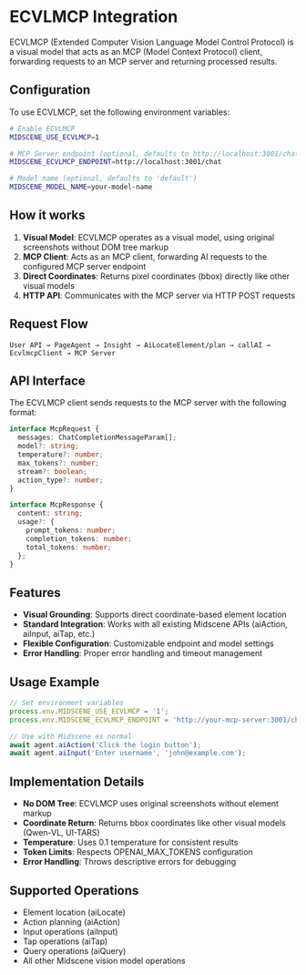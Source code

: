 # ECVLMCP Integration

ECVLMCP (Extended Computer Vision Language Model Control Protocol) is a visual model that acts as an MCP (Model Context Protocol) client, forwarding requests to an MCP server and returning processed results.

## Configuration

To use ECVLMCP, set the following environment variables:

```bash
# Enable ECVLMCP
MIDSCENE_USE_ECVLMCP=1

# MCP Server endpoint (optional, defaults to http://localhost:3001/chat)
MIDSCENE_ECVLMCP_ENDPOINT=http://localhost:3001/chat

# Model name (optional, defaults to 'default')
MIDSCENE_MODEL_NAME=your-model-name
```

## How it works

1. **Visual Model**: ECVLMCP operates as a visual model, using original screenshots without DOM tree markup
2. **MCP Client**: Acts as an MCP client, forwarding AI requests to the configured MCP server endpoint
3. **Direct Coordinates**: Returns pixel coordinates (bbox) directly like other visual models
4. **HTTP API**: Communicates with the MCP server via HTTP POST requests

## Request Flow

```
User API → PageAgent → Insight → AiLocateElement/plan → callAI → EcvlmcpClient → MCP Server
```

## API Interface

The ECVLMCP client sends requests to the MCP server with the following format:

```typescript
interface McpRequest {
  messages: ChatCompletionMessageParam[];
  model?: string;
  temperature?: number;
  max_tokens?: number;
  stream?: boolean;
  action_type?: number;
}

interface McpResponse {
  content: string;
  usage?: {
    prompt_tokens: number;
    completion_tokens: number;
    total_tokens: number;
  };
}
```

## Features

- **Visual Grounding**: Supports direct coordinate-based element location
- **Standard Integration**: Works with all existing Midscene APIs (aiAction, aiInput, aiTap, etc.)
- **Flexible Configuration**: Customizable endpoint and model settings
- **Error Handling**: Proper error handling and timeout management

## Usage Example

```typescript
// Set environment variables
process.env.MIDSCENE_USE_ECVLMCP = '1';
process.env.MIDSCENE_ECVLMCP_ENDPOINT = 'http://your-mcp-server:3001/chat';

// Use with Midscene as normal
await agent.aiAction('Click the login button');
await agent.aiInput('Enter username', 'john@example.com');
```

## Implementation Details

- **No DOM Tree**: ECVLMCP uses original screenshots without element markup
- **Coordinate Return**: Returns bbox coordinates like other visual models (Qwen-VL, UI-TARS)
- **Temperature**: Uses 0.1 temperature for consistent results
- **Token Limits**: Respects OPENAI_MAX_TOKENS configuration
- **Error Handling**: Throws descriptive errors for debugging

## Supported Operations

- Element location (aiLocate)
- Action planning (aiAction)
- Input operations (aiInput)
- Tap operations (aiTap)
- Query operations (aiQuery)
- All other Midscene vision model operations
